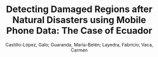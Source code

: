---
paperId: 17
author: Castillo-López, Galo; Guaranda, María-Belén; Layedra, Fabricio; Vaca, Carmen 
title: "Detecting Damaged Regions after Natural Disasters using Mobile Phone Data: The Case of Ecuador"
pdf: GUARANDA_LONG_56.pdf
poster: GUARANDA_LONG_56.png
alt: --
type: Oral
topic: Machine Learning
link: --
conference: neurips
year: 2020
tags: neurips-2020
---